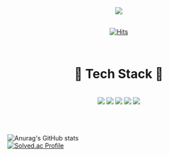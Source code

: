 
<!--
**SangKyunSeo/SangKyunSeo** is a ✨ _special_ ✨ repository because its `README.md` (this file) appears on your GitHub profile.

Here are some ideas to get you started:

- 🔭 I’m currently working on ...
- 🌱 I’m currently learning ...
- 👯 I’m looking to collaborate on ...
- 🤔 I’m looking for help with ...
- 💬 Ask me about ...
- 📫 How to reach me: ...
- 😄 Pronouns: ...
- ⚡ Fun fact: ...
-->


<div align="center">
<img src="https://capsule-render.vercel.app/api?type=soft&color=auto&height=300&section=header&text=SangKyunSeo%20&fontSize=90" />
</div>
<br>

<div align="center">
  
[![Hits](https://hits.seeyoufarm.com/api/count/incr/badge.svg?url=https%3A%2F%2Fgithub.com%2FSangKyunSeo&count_bg=%23B824E1&title_bg=%232EE55E&icon=&icon_color=%233FE99E&title=hits&edge_flat=false)](https://hits.seeyoufarm.com)
  
</div>

<br>

<div align="center">
  <h1>
    🔨 Tech Stack 🔨
</div>
<br>
<div align="center">
<a target="_blank"><img src="https://img.shields.io/badge/Android Studio-3DDC84?style=plastic&logo=Android Studio&logoColor=000080"/></a>
<a target="_blank"><img src="https://img.shields.io/badge/Firebase-FFCA28?style=plastic&logo=Firebase&logoColor=aa0000"/></a>
<a target="_blank"><img src="https://img.shields.io/badge/Java-007396?style=plastic&logo=Java&logoColor=white"/></a>
<a target="_blank"><img src="https://img.shields.io/badge/Eclipse IDE-2C2255?style=plastic&logo=Eclipse IDE&logoColor=white"/></a>
<a target="_blank"><img src="https://img.shields.io/badge/IntelliJ IDEA-000000?style=plastic&logo=IntelliJ IDEA&logoColor=white"/></a>
</div>
<br>
<br>
<br>

![Anurag's GitHub stats](https://github-readme-stats.vercel.app/api?username=SangKyunSeo&show_icons=true&theme=cobalt)
<br>
[![Solved.ac Profile](http://mazassumnida.wtf/api/v2/generate_badge?boj=qaz0802)](https://solved.ac/qaz0802/)

